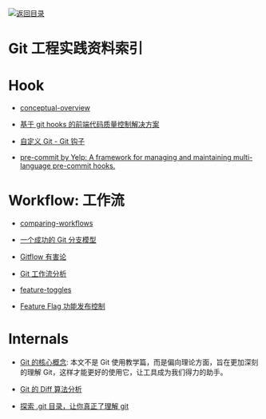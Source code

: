 [![返回目录](https://parg.co/UGo)](https://github.com/wxyyxc1992/Awesome-Reference)

# Git 工程实践资料索引

# Hook

* [conceptual-overview](https://www.atlassian.com/git/tutorials/git-hooks/conceptual-overview)

* [基于 git hooks 的前端代码质量控制解决方案](https://github.com/kuitos/kuitos.github.io/issues/28)

* [自定义 Git - Git 钩子](https://git-scm.com/book/zh/v2/%E8%87%AA%E5%AE%9A%E4%B9%89-Git-Git-%E9%92%A9%E5%AD%90)

* [pre-commit by Yelp: A framework for managing and maintaining multi-language pre-commit hooks.](http://pre-commit.com/#node)

# Workflow: 工作流

* [comparing-workflows](https://www.atlassian.com/git/tutorials/comparing-workflows/feature-branch-workflow)

* [一个成功的 Git 分支模型](http://blog.jobbole.com/81196/)

* [Gitflow 有害论 ](http://insights.thoughtworkers.org/gitflow-consider-harmful/)

* [Git 工作流分析](https://github.com/xirong/my-git/blob/master/git-workflow-tutorial.md)

* [feature-toggles](http://martinfowler.com/articles/feature-toggles.html)

* [Feature Flag 功能发布控制](http://fex.baidu.com/blog/2014/07/feature-flag/?qq-pf-to=pcqq.c2c)

# Internals

* [Git 的核心概念](https://lufficc.com/blog/the-core-conception-of-git): 本文不是 Git 使用教学篇，而是偏向理论方面，旨在更加深刻的理解 Git，这样才能更好的使用它，让工具成为我们得力的助手。

* [Git 的 Diff 算法分析](http://fabiensanglard.net/git_code_review/diff.php)

* [探索 .git 目录，让你真正了理解 git](http://blog.jobbole.com/98634/?f=tt)
